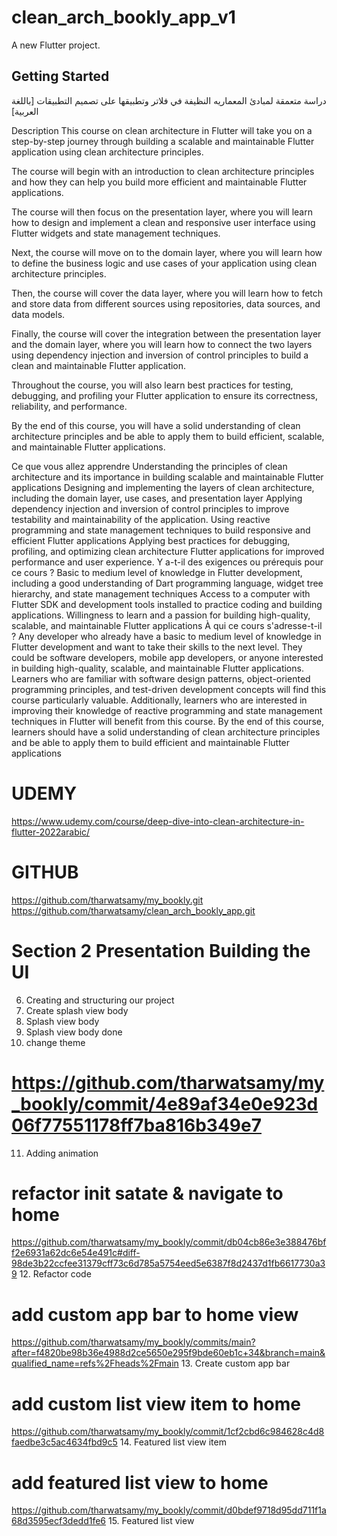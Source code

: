 # clean_arch_bookly_app_v1

A new Flutter project.

## Getting Started

دراسة متعمقة لمبادئ المعماريه النظيفة في فلاتر وتطبيقها على تصميم التطبيقات [باللغة العربية]


Description
This course on clean architecture in Flutter will take you on a step-by-step journey through building a scalable and maintainable Flutter application using clean architecture principles.

The course will begin with an introduction to clean architecture principles and how they can help you build more efficient and maintainable Flutter applications.

The course will then focus on the presentation layer, where you will learn how to design and implement a clean and responsive user interface using Flutter widgets and state management techniques.

Next, the course will move on to the domain layer, where you will learn how to define the business logic and use cases of your application using clean architecture principles.

Then, the course will cover the data layer, where you will learn how to fetch and store data from different sources using repositories, data sources, and data models.

Finally, the course will cover the integration between the presentation layer and the domain layer, where you will learn how to connect the two layers using dependency injection and inversion of control principles to build a clean and maintainable Flutter application.

Throughout the course, you will also learn best practices for testing, debugging, and profiling your Flutter application to ensure its correctness, reliability, and performance.

By the end of this course, you will have a solid understanding of clean architecture principles and be able to apply them to build efficient, scalable, and maintainable Flutter applications.



Ce que vous allez apprendre
Understanding the principles of clean architecture and its importance in building scalable and maintainable Flutter applications
Designing and implementing the layers of clean architecture, including the domain layer, use cases, and presentation layer
Applying dependency injection and inversion of control principles to improve testability and maintainability of the application.
Using reactive programming and state management techniques to build responsive and efficient Flutter applications
Applying best practices for debugging, profiling, and optimizing clean architecture Flutter applications for improved performance and user experience.
Y a-t-il des exigences ou prérequis pour ce cours ?
Basic to medium level of knowledge in Flutter development, including a good understanding of Dart programming language, widget tree hierarchy, and state management techniques
Access to a computer with Flutter SDK and development tools installed to practice coding and building applications.
Willingness to learn and a passion for building high-quality, scalable, and maintainable Flutter applications
À qui ce cours s'adresse-t-il ?
Any developer who already have a basic to medium level of knowledge in Flutter development and want to take their skills to the next level. They could be software developers, mobile app developers, or anyone interested in building high-quality, scalable, and maintainable Flutter applications. Learners who are familiar with software design patterns, object-oriented programming principles, and test-driven development concepts will find this course particularly valuable. Additionally, learners who are interested in improving their knowledge of reactive programming and state management techniques in Flutter will benefit from this course. By the end of this course, learners should have a solid understanding of clean architecture principles and be able to apply them to build efficient and maintainable Flutter applications
# UDEMY
https://www.udemy.com/course/deep-dive-into-clean-architecture-in-flutter-2022arabic/
# GITHUB
https://github.com/tharwatsamy/my_bookly.git
https://github.com/tharwatsamy/clean_arch_bookly_app.git

# Section 2 Presentation Building the UI
6. Creating and structuring our project
7. Create splash view body
8. Splash view body
9. Splash view body done
10. change theme
# https://github.com/tharwatsamy/my_bookly/commit/4e89af34e0e923d06f77551178ff7ba816b349e7
11. Adding animation

# refactor init satate & navigate to home
https://github.com/tharwatsamy/my_bookly/commit/db04cb86e3e388476bff2e6931a62dc6e54e491c#diff-98de3b22ccfee31379cff73c6d785a5754eed5e6387f8d2437d1fb6617730a39
12. Refactor code

# add custom app bar to home view
https://github.com/tharwatsamy/my_bookly/commits/main?after=f4820be98b36e4988d2ce5650e295f9bde60eb1c+34&branch=main&qualified_name=refs%2Fheads%2Fmain
13. Create custom app bar
# add custom list view item to home
https://github.com/tharwatsamy/my_bookly/commit/1cf2cbd6c984628c4d8faedbe3c5ac4634fbd9c5
14. Featured list view item
# add featured list view to home
https://github.com/tharwatsamy/my_bookly/commit/d0bdef9718d95dd711f1a68d3595ecf3dedd1fe6
15. Featured list view



